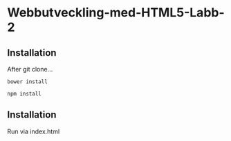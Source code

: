 # Webbutveckling-med-HTML5-Labb-2

## Installation

After git clone…
```
bower install

npm install
```

## Installation

Run via index.html
